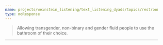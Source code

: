 ```yaml
---
name: projects/weinstein_listening/text_listening_dyads/topics/restroom_choice.md
type: noResponse
---
```


> Allowing transgender, non-binary and gender fluid people to use the bathroom of their choice.

---
